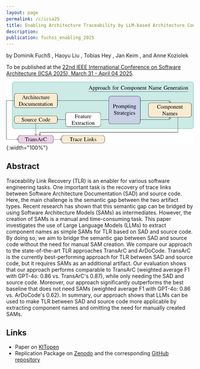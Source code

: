 ```yaml
---
layout: page
permalink: /c/icsa25
title: Enabling Architecture Traceability by LLM-based Architecture Component Name Extraction
description:
publication: fuchss_enabling_2025
---
```


by Dominik Fuchß <a href="https://orcid.org/0000-0001-6410-6769"><i class="fa-brands fa-orcid"></i></a>, Haoyu Liu <a href="https://orcid.org/0009-0002-7676-5010"><i class="fa-brands fa-orcid"></i></a>, Tobias Hey <a href="https://orcid.org/0000-0003-0381-1020"><i class="fa-brands fa-orcid"></i></a>, Jan Keim <a href="https://orcid.org/0000-0002-8899-7081"><i class="fa-brands fa-orcid"></i></a>, and Anne Koziolek <a href="https://orcid.org/0000-0002-1593-3394"><i class="fa-brands fa-orcid"></i></a>

To be published at the [22nd IEEE International Conference on Software Architecture (ICSA 2025), March 31 - April 04 2025](https://conf.researchr.org/home/icsa-2025/).

![Approach Overview](/assets/img/icsa25-approach.svg){:width="100%"}

## Abstract
Traceability Link Recovery (TLR) is an enabler for various software engineering tasks.
One important task is the recovery of trace links between Software Architecture Documentation (SAD) and source code.
Here, the main challenge is the semantic gap between the two artifact types.
Recent research has shown that this semantic gap can be bridged by using Software Architecture Models (SAMs) as intermediates.
However, the creation of SAMs is a manual and time-consuming task.
This paper investigates the use of Large Language Models (LLMs) to extract component names as simple SAMs for TLR based on SAD and source code.
By doing so, we aim to bridge the semantic gap between SAD and source code without the need for manual SAM creation.
We compare our approach to the state-of-the-art TLR approaches TransArC and ArDoCode.
TransArC is the currently best-performing approach for TLR between SAD and source code, but it requires SAMs as an additional artifact.
Our evaluation shows that our approach performs comparable to TransArC (weighted average F1 with GPT-4o: 0.86 vs. TransArC's 0.87), while only needing the SAD and source code.
Moreover, our approach significantly outperforms the best baseline that does not need SAMs (weighted average F1 with GPT-4o: 0.86 vs. ArDoCode's 0.62).
In summary, our approach shows that LLMs can be used to make TLR between SAD and source code more applicable by extracting component names and omitting the need for manually created SAMs.

## Links

- Paper on [KITopen](https://publikationen.bibliothek.kit.edu/1000177521)
- Replication Package on [Zenodo](https://doi.org/10.5281/zenodo.14506935) and the corresponding [GitHub repository](https://github.com/ArDoCo/ReplicationPackage-EnablingArchitectureTraceabilitybyLLM-basedArchitectureComponentNameExtraction)
